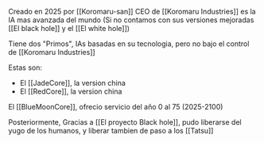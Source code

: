 Creado en 2025 por [[Koromaru-san]] CEO de [[Koromaru Industries]] es la IA mas avanzada del mundo (Si no contamos con sus versiones mejoradas [[El black hole]] y el [[El white hole]]) 

Tiene dos "Primos", IAs basadas en su tecnologia, pero no bajo el control de [[Koromaru Industries]] 

Estas son:

- El [[JadeCore]], la version china
- El [[RedCore]], la version china

El [[BlueMoonCore]], ofrecio servicio del año 0 al 75 (2025-2100)

Posteriormente, Gracias a [[El proyecto Black hole]], pudo liberarse del yugo de los humanos, y liberar tambien de paso a los [[Tatsu]]

